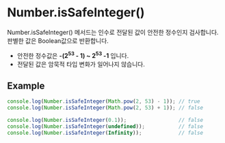 # Number.isSafeInteger() 

Number.isSafeInteger() 메서드는 인수로 전달된 값이 안전한 정수인지 검사합니다. 판별한 값은 Boolean값으로 반환합니다.
- 안전한 정수값은 **-(2<sup>53</sup> - 1) ~ 2<sup>53</sup> -1** 입니다.
- 전달된 값은 암묵적 타입 변화가 일어나지 않습니다.

## Example
```javascript 
console.log(Number.isSafeInteger(Math.pow(2, 53) - 1)); // true
console.log(Number.isSafeInteger(Math.pow(2, 53) + 1)); // false

console.log(Number.isSafeInteger(0.1));                 // false
console.log(Number.isSafeInteger(undefined));           // false
console.log(Number.isSafeInteger(Infinity));            // false
```
